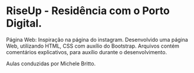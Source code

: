 # RiseUp - Residência com o Porto Digital.


Página Web: Inspiração na página do instagram.
Desenvolvido uma página Web, utilizando HTML, CSS com auxílio do Bootstrap.
Arquivos contém comentários explicativos, para auxílio durante o desenvolvimento.

Aulas conduzidas por Michele Britto.

